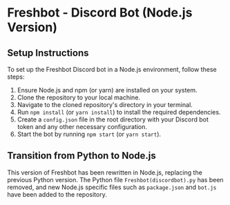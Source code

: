 # Freshbot - Discord Bot (Node.js Version)

## Setup Instructions

To set up the Freshbot Discord bot in a Node.js environment, follow these steps:

1. Ensure Node.js and npm (or yarn) are installed on your system.
2. Clone the repository to your local machine.
3. Navigate to the cloned repository's directory in your terminal.
4. Run `npm install` (or `yarn install`) to install the required dependencies.
5. Create a `config.json` file in the root directory with your Discord bot token and any other necessary configuration.
6. Start the bot by running `npm start` (or `yarn start`).

## Transition from Python to Node.js

This version of Freshbot has been rewritten in Node.js, replacing the previous Python version. The Python file `Freshbot(discordbot).py` has been removed, and new Node.js specific files such as `package.json` and `bot.js` have been added to the repository.
